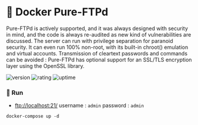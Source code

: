# 🎉 Docker Pure-FTPd

Pure-FTPd is actively supported, and it was always designed with security in mind, and the code is always re-audited as new kind of vulnerabilities are discussed.
The server can run with privilege separation for paranoid security. It can even run 100% non-root, with its built-in chroot() emulation and virtual accounts.
Transmission of cleartext passwords and commands can be avoided : Pure-FTPd has optional support for an SSL/TLS encryption layer using the OpenSSL library.

![version](https://img.shields.io/badge/version-1.0-blue)
![rating](https://img.shields.io/badge/rating-★★★★★-yellow)
![uptime](https://img.shields.io/badge/uptime-100%25-brightgreen)

### 🥈 Run

- [ftp://localhost:21/](ftp://localhost:21/) username : `admin` password : `admin`

```shell
docker-compose up -d
```

